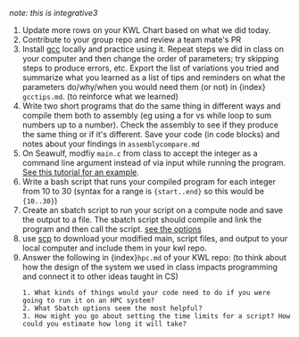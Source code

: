 *note: this is integrative3*
1. Update more rows on your KWL Chart based on what we did today.
1. Contribute to your group repo and review a team mate's PR
2. Install [ gcc](https://gcc.gnu.org/install/) locally and practice using it.  Repeat steps we did in class on your computer and then change the order of parameters; try skipping steps to produce errors, etc. Export the list of variations you tried and summarize what you learned as a list of tips and reminders on what the parameters do/why/when you would need them (or not) in {index} `gcctips.md`.  (to reinforce what we learned)
3. Write two short programs that do the same thing in different ways and compile them both to assembly (eg using a for vs while loop to sum numbers up to a number). Check the assembly to see if they produce the same thing or if it's different. Save your code (in code blocks) and notes about your findings in `assemblycompare.md`
4. On Seawulf, modfiy `main.c` from class to accept the integer as a command line argument instead of via input while running the program. [See this tutorial for an example](http://crasseux.com/books/ctutorial/argc-and-argv.html). 
5. Write a bash script that runs your compiled program for each integer from 10 to 30 (syntax for a range is `{start..end}` so this would be `{10..30}`)
6. Create an sbatch script to run your script  on a compute node and save the output to a file. The sbatch script should compile and link the program and then call the script. [see the options](https://web.uri.edu/hpc-research-computing/using-seawulf/#sbatch)
7. use [scp](https://www2.stat.duke.edu/comp/security/scp_man.html) to download your modified main, script files, and output to your local computer and include them in your kwl repo. 
8. Answer the following in {index}`hpc.md` of your KWL repo:  (to think about how the design of the system we used in class impacts programming and connect it to other ideas taught in CS)
    ```
    1. What kinds of things would your code need to do if you were going to run it on an HPC system?
    2. What Sbatch options seem the most helpful?
    3. How might you go about setting the time limits for a script? How could you estimate how long it will take?
    ```